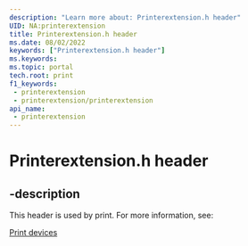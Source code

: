 ```yaml
---
description: "Learn more about: Printerextension.h header"
UID: NA:printerextension
title: Printerextension.h header
ms.date: 08/02/2022
keywords: ["Printerextension.h header"]
ms.keywords: 
ms.topic: portal
tech.root: print
f1_keywords:
 - printerextension
 - printerextension/printerextension
api_name:
 - printerextension
---
```


# Printerextension.h header

## -description

This header is used by print. For more information, see:

[Print devices](../_print/index.md)
